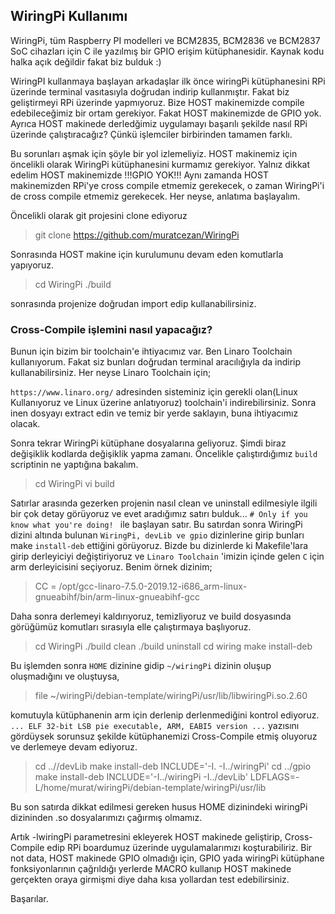 ## WiringPi Kullanımı
WiringPi, tüm Raspberry PI modelleri ve BCM2835, BCM2836 ve BCM2837 SoC cihazları için C ile yazılmış bir GPIO erişim kütüphanesidir. Kaynak kodu halka açık değildir fakat biz bulduk :)

WiringPI kullanmaya başlayan arkadaşlar ilk önce wiringPi kütüphanesini RPi üzerinde terminal vasıtasıyla doğrudan indirip kullanmıştır. Fakat biz geliştirmeyi RPi üzerinde yapmıyoruz. Bize HOST makinemizde compile edebileceğimiz bir ortam gerekiyor. Fakat HOST makinemizde de GPIO yok. Ayrıca HOST makinede derledğimiz uygulamayı başarılı şekilde nasıl RPi üzerinde çalıştıracağız? Çünkü işlemciler birbirinden tamamen farklı.

Bu sorunları aşmak için şöyle bir yol izlemeliyiz. HOST makinemiz için öncelikli olarak WiringPi kütüphanesini kurmamız gerekiyor. Yalnız dikkat edelim HOST makinemizde !!!GPIO YOK!!! Aynı zamanda HOST makinemizden RPi'ye cross compile etmemiz gerekecek, o zaman WiringPi'i de cross compile etmemiz gerekecek. Her neyse, anlatıma başlayalım.

Öncelikli olarak git projesini clone ediyoruz

> git clone https://github.com/muratcezan/WiringPi

Sonrasında HOST makine için kurulumunu devam eden komutlarla yapıyoruz.

> cd WiringPi
> ./build

sonrasında projenize doğrudan import edip kullanabilirsiniz.

### Cross-Compile işlemini nasıl yapacağız? 
Bunun için bizim bir toolchain'e ihtiyacımız var. Ben Linaro Toolchain kullanıyorum. Fakat siz bunları doğrudan terminal aracılığıyla da indirip kullanabilirsiniz. Her neyse Linaro Toolchain için;

`https://www.linaro.org/` adresinden sisteminiz için gerekli olan(Linux Kullanıyoruz ve Linux üzerine anlatıyoruz) toolchain'i indirebilirsiniz. Sonra inen dosyayı extract edin ve temiz bir yerde saklayın, buna ihtiyacımız olacak.

Sonra tekrar WiringPi kütüphane dosyalarına geliyoruz. Şimdi biraz değişiklik kodlarda değişiklik yapma zamanı. Öncelikle çalıştırdığımız `build` scriptinin ne yaptığına bakalım.

> cd WiringPi
> vi build

Satırlar arasında gezerken projenin nasıl clean ve uninstall edilmesiyle ilgili bir çok detay görüyoruz ve evet aradığımız satırı bulduk... `# Only if you know what you're doing! ` ile başlayan satır. Bu satırdan sonra WiringPi dizini altında bulunan `WiringPi, devLib ve gpio` dizinlerine girip bunları make `install-deb` ettiğini görüyoruz. Bizde bu dizinlerde ki Makefile'lara girip derleyiciyi değiştiriyoruz ve `Linaro Toolchain` 'imizin içinde gelen `C` için arm derleyicisini seçiyoruz. Benim örnek dizinim;

> CC	= /opt/gcc-linaro-7.5.0-2019.12-i686_arm-linux-gnueabihf/bin/arm-linux-gnueabihf-gcc

Daha sonra derlemeyi kaldırıyoruz, temizliyoruz ve build dosyasında görüğümüz komutları sırasıyla elle çalıştırmaya başlıyoruz.
> cd WiringPi
> ./build clean
> ./build uninstall
> cd wiring
> make install-deb

Bu işlemden sonra `HOME` dizinine gidip `~/wiringPi` dizinin oluşup oluşmadığını ve oluştuysa,
> file ~/wiringPi/debian-template/wiringPi/usr/lib/libwiringPi.so.2.60

komutuyla kütüphanenin arm için derlenip derlenmediğini kontrol ediyoruz. ` ... ELF 32-bit LSB pie executable, ARM, EABI5 version ... ` yazısını gördüysek sorunsuz şekilde kütüphanemizi Cross-Compile etmiş oluyoruz ve derlemeye devam ediyoruz.

> cd ..//devLib
> make install-deb INCLUDE='-I. -I../wiringPi'
> cd ../gpio
> make install-deb INCLUDE='-I../wiringPi -I../devLib' LDFLAGS=-L/home/murat/wiringPi/debian-template/wiringPi/usr/lib

Bu son satırda dikkat edilmesi gereken husus HOME dizinindeki wiringPi dizininden .so dosyalarımızı çağırmış olmamız.

Artık -lwiringPi parametresini ekleyerek HOST makinede geliştirip, Cross-Compile edip RPi boardumuz üzerinde uygulamalarımızı koşturabiliriz.
Bir not data, HOST makinede GPIO olmadığı için, GPIO yada wiringPi kütüphane fonksiyonlarının çağrıldığı yerlerde MACRO kullanıp HOST makinede gerçekten oraya girmişmi diye daha kısa yollardan test edebilirsiniz.

Başarılar.